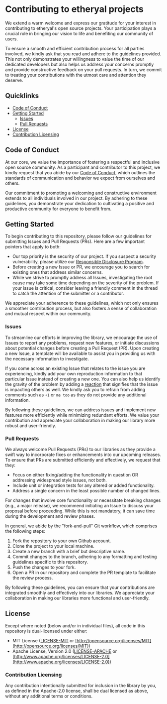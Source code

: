 # Contributing to etheryal projects

We extend a warm welcome and express our gratitude for your interest in contributing to etheryal's open source projects. Your participation plays a crucial role in bringing our vision to life and benefiting our community of users.

To ensure a smooth and efficient contribution process for all parties involved, we kindly ask that you read and adhere to the guidelines provided. This not only demonstrates your willingness to value the time of our dedicated developers but also helps us address your concerns promptly and provide constructive feedback on your pull requests. In turn, we commit to treating your contributions with the utmost care and attention they deserve.

## Quicklinks

- [Code of Conduct](#code-of-conduct)
- [Getting Started](#getting-started)
  - [Issues](#issues)
  - [Pull Requests](#pull-requests)
- [License](#license)
- [Contribution Licensing](#contribution-licensing)

## Code of Conduct

At our core, we value the importance of fostering a respectful and inclusive open source community. As a participant and contributor to this project, we kindly request that you abide by our [Code of Conduct](CODE_OF_CONDUCT.md), which outlines the standards of communication and behavior we expect from ourselves and others.

Our commitment to promoting a welcoming and constructive environment extends to all individuals involved in our project. By adhering to these guidelines, you demonstrate your dedication to cultivating a positive and productive community for everyone to benefit from.

## Getting Started

To begin contributing to this repository, please follow our guidelines for submitting Issues and Pull Requests (PRs). Here are a few important pointers that apply to both:

- Our top priority is the security of our project. If you suspect a security vulnerability, please utilize our [Responsible Disclosure Program](https://docs.etheryal.net/security).
- Before creating a new Issue or PR, we encourage you to search for existing ones that address similar concerns.
- While we strive to promptly address all Issues, investigating the root cause may take some time depending on the severity of the problem. If your issue is critical, consider leaving a friendly comment in the thread to catch the attention of the submitter or a contributor.

We appreciate your adherence to these guidelines, which not only ensures a smoother contribution process, but also fosters a sense of collaboration and mutual respect within our community.

### Issues

To streamline our efforts in improving the library, we encourage the use of Issues to report any problems, request new features, or initiate discussions about potential changes before creating a Pull Request (PR). Upon creating a new Issue, a template will be available to assist you in providing us with the necessary information to investigate.

If you come across an existing Issue that relates to the issue you are experiencing, kindly add your own reproduction information to that particular Issue instead of creating a new one. You can also help us identify the gravity of the problem by adding a [reaction](https://github.blog/2016-03-10-add-reactions-to-pull-requests-issues-and-comments/) that signifies that the issue is impacting others as well. We kindly ask you to refrain from adding comments such as `+1` or `me too` as they do not provide any additional information.

By following these guidelines, we can address issues and implement new features more efficiently while minimizing redundant efforts. We value your contribution and appreciate your collaboration in making our library more robust and user-friendly.

### Pull Requests

We always welcome Pull Requests (PRs) to our libraries as they provide a swift way to incorporate fixes or enhancements into our upcoming releases. To ensure that PRs are submitted efficiently and effectively, we request that they:

- Focus on either fixing/adding the functionality in question OR addressing widespread style issues, not both.
- Include unit or integration tests for any altered or added functionality.
- Address a single concern in the least possible number of changed lines.

For changes that involve core functionality or necessitate breaking changes (e.g., a major release), we recommend initiating an Issue to discuss your proposal before proceeding. While this is not mandatory, it can save time during the development and review phases.

In general, we abide by the "fork-and-pull" Git workflow, which comprises the following steps:

1. Fork the repository to your own Github account.
2. Clone the project to your local machine.
3. Create a new branch with a brief but descriptive name.
4. Commit changes to the branch, adhering to any formatting and testing guidelines specific to this repository.
5. Push the changes to your fork.
6. Open a PR in our repository and complete the PR template to facilitate the review process.

By following these guidelines, you can ensure that your contributions are integrated smoothly and effectively into our libraries. We appreciate your collaboration in making our libraries more functional and user-friendly.

## License

Except where noted (below and/or in individual files), all code in this repository is dual-licensed under either:

* MIT License ([LICENSE-MIT](LICENSE-MIT) or [http://opensource.org/licenses/MIT](http://opensource.org/licenses/MIT))
* Apache License, Version 2.0 ([LICENSE-APACHE](LICENSE-APACHE) or [http://www.apache.org/licenses/LICENSE-2.0](http://www.apache.org/licenses/LICENSE-2.0))

### Contribution Licensing

Any contribution intentionally submitted for inclusion in the library by you, as defined in the Apache-2.0 license, shall be dual licensed as above, without any additional terms or conditions.
